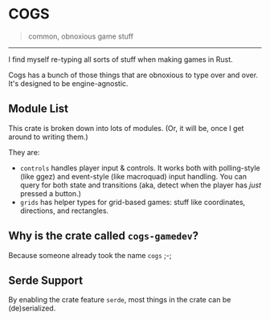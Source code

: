# COGS

> common, obnoxious game stuff

---

I find myself re-typing all sorts of stuff when making games in Rust.

Cogs has a bunch of those things that are obnoxious to type over and over. It's designed to be engine-agnostic.

## Module List

This crate is broken down into lots of modules. (Or, it will be, once I get around to writing them.)

They are:

- `controls` handles player input & controls.
  It works both with polling-style (like ggez) and event-style (like macroquad) input handling.
  You can query for both state and transitions (aka, detect when the player has *just* pressed a button.)
- `grids` has helper types for grid-based games: stuff like coordinates, directions, and rectangles.

## Why is the crate called `cogs-gamedev`?

Because someone already took the name `cogs` ;-;

## Serde Support

By enabling the crate feature `serde`, most things in the crate can be (de)serialized.
